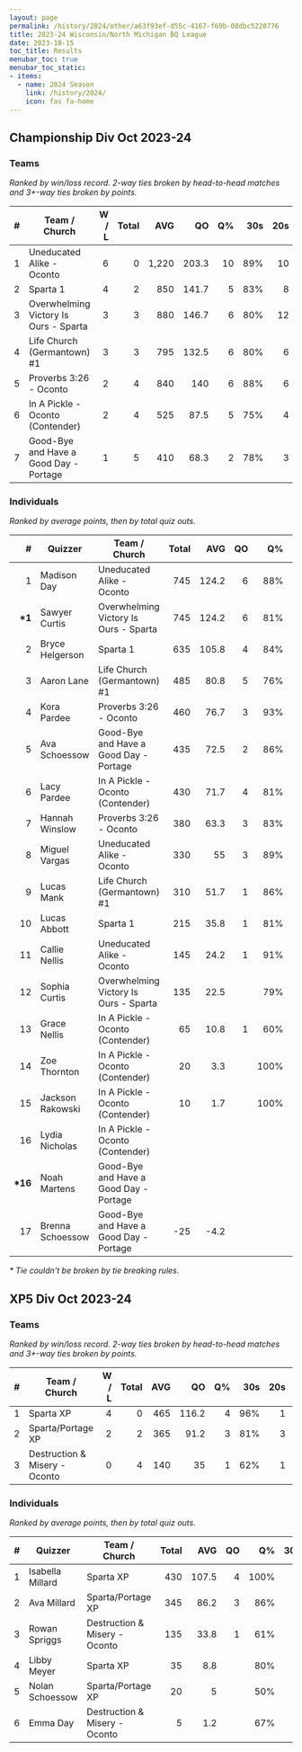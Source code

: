 ```yaml
---
layout: page
permalink: /history/2024/other/a63f93ef-d55c-4167-f69b-08dbc5228776
title: 2023-24 Wisconsin/North Michigan BQ League
date: 2023-10-15
toc_title: Results
menubar_toc: true
menubar_toc_static:
- items:
  - name: 2024 Season
    link: /history/2024/
    icon: fas fa-home
---
```


## Championship Div Oct 2023-24
### Teams

*Ranked by win/loss record. 2-way ties broken by head-to-head matches and 3+-way ties broken by points.*

| # | Team / Church | W / L | Total | AVG | QO | Q% | 30s | 20s | 10s |
|--:|---|--:|--:|--:|--:|--:|--:|--:|--:|
| 1 | Uneducated Alike - Oconto | 6 | 0 | 1,220 | 203.3 | 10 | 89% | 10 | 26 | 28 |
| 2 | Sparta 1 | 4 | 2 | 850 | 141.7 | 5 | 83% | 8 | 24 | 12 |
| 3 | Overwhelming Victory Is Ours - Sparta | 3 | 3 | 880 | 146.7 | 6 | 80% | 12 | 22 | 7 |
| 4 | Life Church (Germantown) #1 | 3 | 3 | 795 | 132.5 | 6 | 80% | 6 | 19 | 23 |
| 5 | Proverbs 3:26 - Oconto | 2 | 4 | 840 | 140 | 6 | 88% | 6 | 17 | 27 |
| 6 | In A Pickle - Oconto (Contender) | 2 | 4 | 525 | 87.5 | 5 | 75% | 4 | 12 | 17 |
| 7 | Good-Bye and Have a Good Day - Portage | 1 | 5 | 410 | 68.3 | 2 | 78% | 3 | 13 | 9 |

### Individuals

*Ranked by average points, then by total quiz outs.*

| # | Quizzer | Team / Church | Total | AVG | QO | Q% | 30s | 20s | 10s |
|--:|---|---|--:|--:|--:|--:|--:|--:|--:|
| 1 | Madison Day | Uneducated Alike - Oconto | 745 | 124.2 | 6 | 88% | 10 | 17 | 3 |
| **\*1** | Sawyer Curtis | Overwhelming Victory Is Ours - Sparta | 745 | 124.2 | 6 | 81% | 12 | 18 |  |
| 2 | Bryce Helgerson | Sparta 1 | 635 | 105.8 | 4 | 84% | 8 | 19 |  |
| 3 | Aaron Lane | Life Church (Germantown) #1 | 485 | 80.8 | 5 | 76% | 4 | 11 | 14 |
| 4 | Kora Pardee | Proverbs 3:26 - Oconto | 460 | 76.7 | 3 | 93% | 3 | 11 | 11 |
| 5 | Ava Schoessow | Good-Bye and Have a Good Day - Portage | 435 | 72.5 | 2 | 86% | 3 | 13 | 9 |
| 6 | Lacy Pardee | In A Pickle - Oconto (Contender) | 430 | 71.7 | 4 | 81% | 4 | 12 | 5 |
| 7 | Hannah Winslow | Proverbs 3:26 - Oconto | 380 | 63.3 | 3 | 83% | 3 | 6 | 16 |
| 8 | Miguel Vargas | Uneducated Alike - Oconto | 330 | 55 | 3 | 89% |  | 5 | 19 |
| 9 | Lucas Mank | Life Church (Germantown) #1 | 310 | 51.7 | 1 | 86% | 2 | 8 | 9 |
| 10 | Lucas Abbott | Sparta 1 | 215 | 35.8 | 1 | 81% |  | 5 | 12 |
| 11 | Callie Nellis | Uneducated Alike - Oconto | 145 | 24.2 | 1 | 91% |  | 4 | 6 |
| 12 | Sophia Curtis | Overwhelming Victory Is Ours - Sparta | 135 | 22.5 |  | 79% |  | 4 | 7 |
| 13 | Grace Nellis | In A Pickle - Oconto (Contender) | 65 | 10.8 | 1 | 60% |  |  | 9 |
| 14 | Zoe Thornton | In A Pickle - Oconto (Contender) | 20 | 3.3 |  | 100% |  |  | 2 |
| 15 | Jackson Rakowski | In A Pickle - Oconto (Contender) | 10 | 1.7 |  | 100% |  |  | 1 |
| 16 | Lydia Nicholas | In A Pickle - Oconto (Contender) |  |  |  |  |  |  |  |
| **\*16** | Noah Martens | Good-Bye and Have a Good Day - Portage |  |  |  |  |  |  |  |
| 17 | Brenna Schoessow | Good-Bye and Have a Good Day - Portage | -25 | -4.2 |  |  |  |  |  |

*\* Tie couldn't be broken by tie breaking rules.*
## XP5 Div Oct 2023-24
### Teams

*Ranked by win/loss record. 2-way ties broken by head-to-head matches and 3+-way ties broken by points.*

| # | Team / Church | W / L | Total | AVG | QO | Q% | 30s | 20s | 10s |
|--:|---|--:|--:|--:|--:|--:|--:|--:|--:|
| 1 | Sparta XP | 4 | 0 | 465 | 116.2 | 4 | 96% | 1 | 13 | 10 |
| 2 | Sparta/Portage XP | 2 | 2 | 365 | 91.2 | 3 | 81% | 3 | 8 | 10 |
| 3 | Destruction & Misery - Oconto | 0 | 4 | 140 | 35 | 1 | 62% | 1 | 4 | 8 |

### Individuals

*Ranked by average points, then by total quiz outs.*

| # | Quizzer | Team / Church | Total | AVG | QO | Q% | 30s | 20s | 10s |
|--:|---|---|--:|--:|--:|--:|--:|--:|--:|
| 1 | Isabella Millard | Sparta XP | 430 | 107.5 | 4 | 100% | 1 | 13 | 6 |
| 2 | Ava Millard | Sparta/Portage XP | 345 | 86.2 | 3 | 86% | 3 | 6 | 10 |
| 3 | Rowan Spriggs | Destruction & Misery - Oconto | 135 | 33.8 | 1 | 61% | 1 | 4 | 6 |
| 4 | Libby Meyer | Sparta XP | 35 | 8.8 |  | 80% |  |  | 4 |
| 5 | Nolan Schoessow | Sparta/Portage XP | 20 | 5 |  | 50% |  | 2 |  |
| 6 | Emma Day | Destruction & Misery - Oconto | 5 | 1.2 |  | 67% |  |  | 2 |

